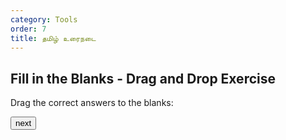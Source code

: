 ```yaml
---
category: Tools
order: 7
title: தமிழ் உரைநடை
---
```

<script src="{{ site.baseurl }}/scripts/track.js"></script>
<script src="{{ site.baseurl }}/scripts/drag-and-drop.js"></script>

<h2>Fill in the Blanks - Drag and Drop Exercise</h2>

<p>Drag the correct answers to the blanks:</p>

<div id="questions">
    <div id="question" "question-id"=1>
    </div>
    <div>
        <div class="draggable" id="answer1" draggable="true" ondragstart="drag(event)"></div>
        <div class="draggable" id="answer2" draggable="true" ondragstart="drag(event)"></div>
    </div>
</div>

<p class="message" id="message"></p>
<button id="next-match-btn" onclick="onNext()">next</button>

